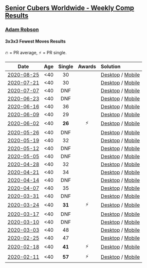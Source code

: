 <style>table {white-space: nowrap;}</style>

## [Senior Cubers Worldwide - Weekly Comp Results](/scw-comp/results/)
### [Adam Robson](README.md)
#### 3x3x3 Fewest Moves Results

<span style="white-space: nowrap;">🔥 = PR average</span>, <span style="white-space: nowrap;">⚡ = PR single</span>.

| Date | Age | Single | Awards | Solution |
| :--: | :--: | :--: | :--: | :-- |
| [2020-08-25](../../results/2020-08-25/333fm.md) | <40 | 30 |  | [Desktop](https://www.facebook.com/events/599329904283159/permalink/602657533950396) / [Mobile](https://m.facebook.com/events/599329904283159?view=permalink&id=602657533950396) |
| [2020-07-21](../../results/2020-07-21/333fm.md) | <40 | 30 |  | [Desktop](https://www.facebook.com/events/720490528496412/permalink/721367741742024) / [Mobile](https://m.facebook.com/events/720490528496412?view=permalink&id=721367741742024) |
| [2020-07-07](../../results/2020-07-07/333fm.md) | <40 | DNF |  | [Desktop](https://www.facebook.com/events/881997795616111/permalink/882722368876987) / [Mobile](https://m.facebook.com/events/881997795616111?view=permalink&id=882722368876987) |
| [2020-06-23](../../results/2020-06-23/333fm.md) | <40 | DNF |  | [Desktop](https://www.facebook.com/events/284763775909443/permalink/288363335549487) / [Mobile](https://m.facebook.com/events/284763775909443?view=permalink&id=288363335549487) |
| [2020-06-16](../../results/2020-06-16/333fm.md) | <40 | 36 |  | [Desktop](https://www.facebook.com/events/753945178677521/permalink/754313368640702) / [Mobile](https://m.facebook.com/events/753945178677521?view=permalink&id=754313368640702) |
| [2020-06-09](../../results/2020-06-09/333fm.md) | <40 | 29 |  | [Desktop](https://www.facebook.com/events/855783411578420/permalink/856901441466617) / [Mobile](https://m.facebook.com/events/855783411578420?view=permalink&id=856901441466617) |
| [2020-06-02](../../results/2020-06-02/333fm.md) | <40 | **26** | ⚡ | [Desktop](https://www.facebook.com/events/3920457157996941/permalink/3937885802920743) / [Mobile](https://m.facebook.com/events/3920457157996941?view=permalink&id=3937885802920743) |
| [2020-05-26](../../results/2020-05-26/333fm.md) | <40 | DNF |  | [Desktop](https://www.facebook.com/events/2622968941252005/permalink/2624514677764098) / [Mobile](https://m.facebook.com/events/2622968941252005?view=permalink&id=2624514677764098) |
| [2020-05-19](../../results/2020-05-19/333fm.md) | <40 | 32 |  | [Desktop](https://www.facebook.com/events/568280284126471/permalink/568550517432781) / [Mobile](https://m.facebook.com/events/568280284126471?view=permalink&id=568550517432781) |
| [2020-05-12](../../results/2020-05-12/333fm.md) | <40 | DNF |  | [Desktop](https://www.facebook.com/events/2563130363933815/permalink/2563354400578078) / [Mobile](https://m.facebook.com/events/2563130363933815?view=permalink&id=2563354400578078) |
| [2020-05-05](../../results/2020-05-05/333fm.md) | <40 | DNF |  | [Desktop](https://www.facebook.com/events/271150663928664/permalink/272946070415790) / [Mobile](https://m.facebook.com/events/271150663928664?view=permalink&id=272946070415790) |
| [2020-04-28](../../results/2020-04-28/333fm.md) | <40 | 32 |  | [Desktop](https://www.facebook.com/events/339284923718995/permalink/340722156908605) / [Mobile](https://m.facebook.com/events/339284923718995?view=permalink&id=340722156908605) |
| [2020-04-21](../../results/2020-04-21/333fm.md) | <40 | 34 |  | [Desktop](https://www.facebook.com/events/573932290186676/permalink/575276710052234) / [Mobile](https://m.facebook.com/events/573932290186676?view=permalink&id=575276710052234) |
| [2020-04-14](../../results/2020-04-14/333fm.md) | <40 | DNF |  | [Desktop](https://www.facebook.com/events/1537311246473343/permalink/1538327449705056) / [Mobile](https://m.facebook.com/events/1537311246473343?view=permalink&id=1538327449705056) |
| [2020-04-07](../../results/2020-04-07/333fm.md) | <40 | 35 |  | [Desktop](https://www.facebook.com/events/253518435802861/permalink/253622479125790) / [Mobile](https://m.facebook.com/events/253518435802861?view=permalink&id=253622479125790) |
| [2020-03-31](../../results/2020-03-31/333fm.md) | <40 | DNF |  | [Desktop](https://www.facebook.com/events/500266387310754/permalink/501846950486031) / [Mobile](https://m.facebook.com/events/500266387310754?view=permalink&id=501846950486031) |
| [2020-03-24](../../results/2020-03-24/333fm.md) | <40 | **31** | ⚡ | [Desktop](https://www.facebook.com/events/500266387310754/permalink/501846950486031) / [Mobile](https://m.facebook.com/events/500266387310754?view=permalink&id=501846950486031) |
| [2020-03-17](../../results/2020-03-17/333fm.md) | <40 | DNF |  | [Desktop](https://www.facebook.com/events/210706923625115/permalink/212164103479397) / [Mobile](https://m.facebook.com/events/210706923625115?view=permalink&id=212164103479397) |
| [2020-03-10](../../results/2020-03-10/333fm.md) | <40 | DNF |  | [Desktop](https://www.facebook.com/events/640532176759268/permalink/641414366671049) / [Mobile](https://m.facebook.com/events/640532176759268?view=permalink&id=641414366671049) |
| [2020-03-03](../../results/2020-03-03/333fm.md) | <40 | 48 |  | [Desktop](https://www.facebook.com/events/235909040903027/permalink/238294293997835) / [Mobile](https://m.facebook.com/events/235909040903027?view=permalink&id=238294293997835) |
| [2020-02-25](../../results/2020-02-25/333fm.md) | <40 | 47 |  | [Desktop](https://www.facebook.com/events/215751886207638/permalink/218167222632771) / [Mobile](https://m.facebook.com/events/215751886207638?view=permalink&id=218167222632771) |
| [2020-02-18](../../results/2020-02-18/333fm.md) | <40 | **41** | ⚡ | [Desktop](https://www.facebook.com/groups/1604105099735401/permalink/2146673152145257) / [Mobile](https://m.facebook.com/groups/1604105099735401?view=permalink&id=2146673152145257) |
| [2020-02-11](../../results/2020-02-11/333fm.md) | <40 | **57** | ⚡ | [Desktop](https://www.facebook.com/groups/1604105099735401/permalink/2138923996253506) / [Mobile](https://m.facebook.com/groups/1604105099735401?view=permalink&id=2138923996253506) |


<!-- Global site tag (gtag.js) - Google Analytics -->
<script async src="https://www.googletagmanager.com/gtag/js?id=UA-86348435-3"></script>
<script>window.dataLayer = window.dataLayer || []; function gtag() {dataLayer.push(arguments);} gtag('js', new Date()); gtag('config', 'UA-86348435-3');</script>
